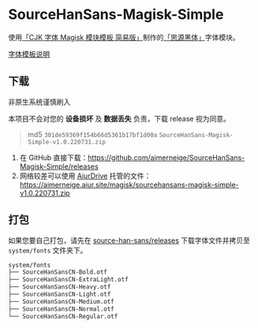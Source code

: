 # SourceHanSans-Magisk-Simple

使用[「CJK 字体 Magisk 模块模板 简易版」](https://github.com/lxgw/simple-cjk-font-magisk-module-template)制作的[「思源黑体」](https://github.com/adobe-fonts/source-han-sans)字体模块。

[字体模板说明](README-lxgw.md)

## 下载

非原生系统谨慎刷入

本项目不会对您的 **设备损坏** 及 **数据丢失** 负责，下载 release 视为同意。

> md5 `301de59369f154b66d5361b17bf1d00a` `SourceHanSans-Magisk-Simple-v1.0.220731.zip`

1. 在 GitHub 直接下载：<https://github.com/aimerneige/SourceHanSans-Magisk-Simple/releases>
2. 网络较差可以使用 [AiurDrive](https://github.com/AiursoftWeb/AiurDrive) 托管的文件：<https://aimerneige.aiur.site/magisk/sourcehansans-magisk-simple-v1.0.220731.zip>

## 打包

如果您要自己打包，请先在 [source-han-sans/releases](https://github.com/adobe-fonts/source-han-sans/releases) 下载字体文件并拷贝至 `system/fonts` 文件夹下。

```bash
system/fonts
├── SourceHanSansCN-Bold.otf
├── SourceHanSansCN-ExtraLight.otf
├── SourceHanSansCN-Heavy.otf
├── SourceHanSansCN-Light.otf
├── SourceHanSansCN-Medium.otf
├── SourceHanSansCN-Normal.otf
└── SourceHanSansCN-Regular.otf
```
